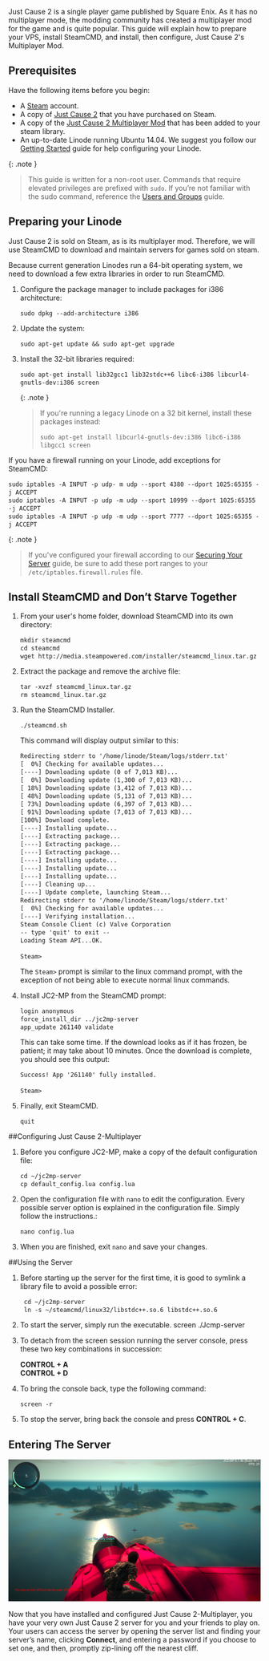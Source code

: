 Just Cause 2 is a single player game published by Square Enix. As it has no multiplayer mode, the modding community has created a multiplayer mod for the game and is quite popular. This guide will explain how to prepare your VPS, install SteamCMD, and install, then configure, Just Cause 2's Multiplayer Mod.

## Prerequisites

Have the following items before you begin:

- A [Steam](http://store.steampowered.com) account.
- A copy of [Just Cause 2](http://store.steampowered.com/app/8190/) that you have purchased on Steam.
- A copy of the [Just Cause 2 Multiplayer Mod](http://store.steampowered.com/app/259080/) that has been added to your steam library.
- An up-to-date Linode running Ubuntu 14.04. We suggest you follow our [Getting Started](/docs/getting-started) guide for help configuring your Linode.

{: .note }
>This guide is written for a non-root user. Commands that require elevated privileges are prefixed with `sudo`. If you’re not familiar with the sudo command, reference the [Users and Groups](/docs/tools-reference/linux-users-and-groups) guide.

## Preparing your Linode

Just Cause 2 is sold on Steam, as is its multiplayer mod. Therefore, we will use SteamCMD to download and maintain servers for games sold on steam.

Because current generation Linodes run a 64-bit operating system, we need to download a few extra libraries in order to run SteamCMD.

1.  Configure the package manager to include packages for i386 architecture:

        sudo dpkg --add-architecture i386

2.  Update the system:

        sudo apt-get update && sudo apt-get upgrade

3.  Install the 32-bit libraries required:

        sudo apt-get install lib32gcc1 lib32stdc++6 libc6-i386 libcurl4-gnutls-dev:i386 screen

    {: .note }
    > If you're running a legacy Linode on a 32 bit kernel, install these packages instead:
    >
    >     sudo apt-get install libcurl4-gnutls-dev:i386 libc6-i386 libgcc1 screen

If you have a firewall running on your Linode, add exceptions for SteamCMD:

    sudo iptables -A INPUT -p udp- m udp --sport 4380 --dport 1025:65355 -j ACCEPT
    sudo iptables -A INPUT -p udp -m udp --sport 10999 --dport 1025:65355 -j ACCEPT
    sudo iptables -A INPUT -p udp -m udp --sport 7777 --dport 1025:65355 -j ACCEPT

{: .note }
> If you've configured your firewall according to our [Securing Your Server](/docs/security/securing-your-server) guide, be sure to add these port ranges to your `/etc/iptables.firewall.rules` file.

## Install SteamCMD and Don’t Starve Together

1.  From your user's home folder, download SteamCMD into its own directory:

        mkdir steamcmd
        cd steamcmd
        wget http://media.steampowered.com/installer/steamcmd_linux.tar.gz

3.  Extract the package and remove the archive file:

        tar -xvzf steamcmd_linux.tar.gz
        rm steamcmd_linux.tar.gz

4.  Run the SteamCMD Installer.

        ./steamcmd.sh

    This command will display output similar to this:

        Redirecting stderr to '/home/linode/Steam/logs/stderr.txt'
        [  0%] Checking for available updates...
        [----] Downloading update (0 of 7,013 KB)...
        [  0%] Downloading update (1,300 of 7,013 KB)...
        [ 18%] Downloading update (3,412 of 7,013 KB)...
        [ 48%] Downloading update (5,131 of 7,013 KB)...
        [ 73%] Downloading update (6,397 of 7,013 KB)...
        [ 91%] Downloading update (7,013 of 7,013 KB)...
        [100%] Download complete.
        [----] Installing update...
        [----] Extracting package...
        [----] Extracting package...
        [----] Extracting package...
        [----] Installing update...
        [----] Installing update...
        [----] Installing update...
        [----] Cleaning up...
        [----] Update complete, launching Steam...
        Redirecting stderr to '/home/linode/Steam/logs/stderr.txt'
        [  0%] Checking for available updates...
        [----] Verifying installation...
        Steam Console Client (c) Valve Corporation
        -- type 'quit' to exit --
        Loading Steam API...OK.

        Steam>

    The `Steam>` prompt is similar to the linux command prompt, with the exception of not being able to execute normal linux commands. 

4.  Install JC2-MP from the SteamCMD prompt:

        login anonymous
        force_install_dir ../jc2mp-server
        app_update 261140 validate

    This can take some time. If the download looks as if it has frozen, be patient; it may take about 10 minutes. Once the download is complete, you should see this output:

        Success! App '261140' fully installed.

        Steam>

5.  Finally, exit SteamCMD.

        quit

##Configuring Just Cause 2-Multiplayer

1.  Before you configure JC2-MP, make a copy of the default configuration file:

        cd ~/jc2mp-server
        cp default_config.lua config.lua

2.  Open the configuration file with `nano` to edit the configuration. Every possible server option is explained in the configuration file. Simply follow the instructions.:

        nano config.lua

3.  When you are finished, exit `nano` and save your changes.

##Using the Server

1. Before starting up the server for the first time, it is good to symlink a library file to avoid a possible error:

        cd ~/jc2mp-server
        ln -s ~/steamcmd/linux32/libstdc++.so.6 libstdc++.so.6

2.  To start the server, simply run the executable. 
        screen ./Jcmp-server
        
3.  To detach from the screen session running the server console, press these two key combinations in succession:

    **CONTROL + A**<br>
    **CONTROL + D**

4.  To bring the console back, type the following command:

        screen -r

5.  To stop the server, bring back the console and press **CONTROL + C**.

## Entering The Server

[![JC2-MP Server with users on it](/docs/assets/JC2running_resized.png)](/docs/assets/JC2running.png)

Now that you have installed and configured Just Cause 2-Multiplayer, you have your very own Just Cause 2 server for you and your friends to play on. Your users can access the server by opening the server list and finding your server’s name, clicking **Connect**, and entering a password if you choose to set one, and then, promptly zip-lining off the nearest cliff.
